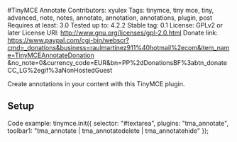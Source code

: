 #TinyMCE Annotate
Contributors: xyulex
Tags: tinymce, tiny mce, tiny, advanced, note, notes, annotate, annotation, annotations, plugin, post
Requires at least: 3.0
Tested up to: 4.2.2
Stable tag: 0.1
License: GPLv2 or later
License URI: http://www.gnu.org/licenses/gpl-2.0.html
Donate link: https://www.paypal.com/cgi-bin/webscr?cmd=_donations&business=raulmartinez911%40hotmail%2ecom&item_name=TinyMCEAnnotateDonation &no_note=0&currency_code=EUR&bn=PP%2dDonationsBF%3abtn_donateCC_LG%2egif%3aNonHostedGuest

Create annotations in your content with this TinyMCE plugin.

## Setup
Code example:
tinymce.init({
    selector: "#textarea",
    plugins: "tma_annotate",
    toolbar1: "tma_annotate | tma_annotatedelete | tma_annotatehide"
});
